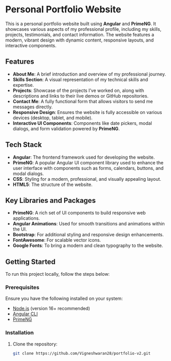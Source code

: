# Personal Portfolio Website

This is a personal portfolio website built using **Angular** and **PrimeNG**. It showcases various aspects of my professional profile, including my skills, projects, testimonials, and contact information. The website features a modern, vibrant design with dynamic content, responsive layouts, and interactive components.

## Features

- **About Me**: A brief introduction and overview of my professional journey.
- **Skills Section**: A visual representation of my technical skills and expertise.
- **Projects**: Showcase of the projects I’ve worked on, along with descriptions and links to their live demos or GitHub repositories.
- **Contact Me**: A fully functional form that allows visitors to send me messages directly.
- **Responsive Design**: Ensures the website is fully accessible on various devices (desktop, tablet, and mobile).
- **Interactive UI Components**: Components like date pickers, modal dialogs, and form validation powered by **PrimeNG**.

## Tech Stack

- **Angular**: The frontend framework used for developing the website.
- **PrimeNG**: A popular Angular UI component library used to enhance the user interface with components such as forms, calendars, buttons, and modal dialogs.
- **CSS**: Styling for a modern, professional, and visually appealing layout.
- **HTML5**: The structure of the website.

## Key Libraries and Packages

- **PrimeNG**: A rich set of UI components to build responsive web applications.
- **Angular Animations**: Used for smooth transitions and animations within the UI.
- **Bootstrap**: For additional styling and responsive design enhancements.
- **FontAwesome**: For scalable vector icons.
- **Google Fonts**: To bring a modern and clean typography to the website.

## Getting Started

To run this project locally, follow the steps below:

### Prerequisites

Ensure you have the following installed on your system:

- [Node.js](https://nodejs.org/) (version 16+ recommended)
- [Angular CLI](https://angular.io/cli)
- [PrimeNG](https://www.primefaces.org/primeng/)

### Installation

1. Clone the repository:

   ```bash
   git clone https://github.com/Vigneshwaran28/portfolio-v2.git
